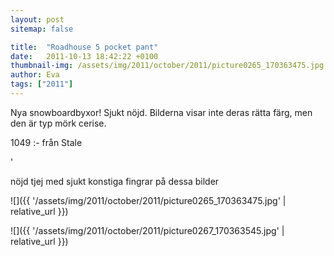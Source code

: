```yaml
---
layout: post
sitemap: false

title:  "Roadhouse 5 pocket pant"
date:   2011-10-13 18:42:22 +0100
thumbnail-img: /assets/img/2011/october/2011/picture0265_170363475.jpg
author: Eva
tags: ["2011"]
---
```


Nya snowboardbyxor! Sjukt nöjd. Bilderna visar inte deras rätta färg, men den är typ mörk cerise.



1049 :- från Stale







'




nöjd tjej med sjukt konstiga fingrar på dessa bilder

![]({{ '/assets/img/2011/october/2011/picture0265_170363475.jpg'  | relative_url }})

![]({{ '/assets/img/2011/october/2011/picture0267_170363545.jpg'  | relative_url }})

